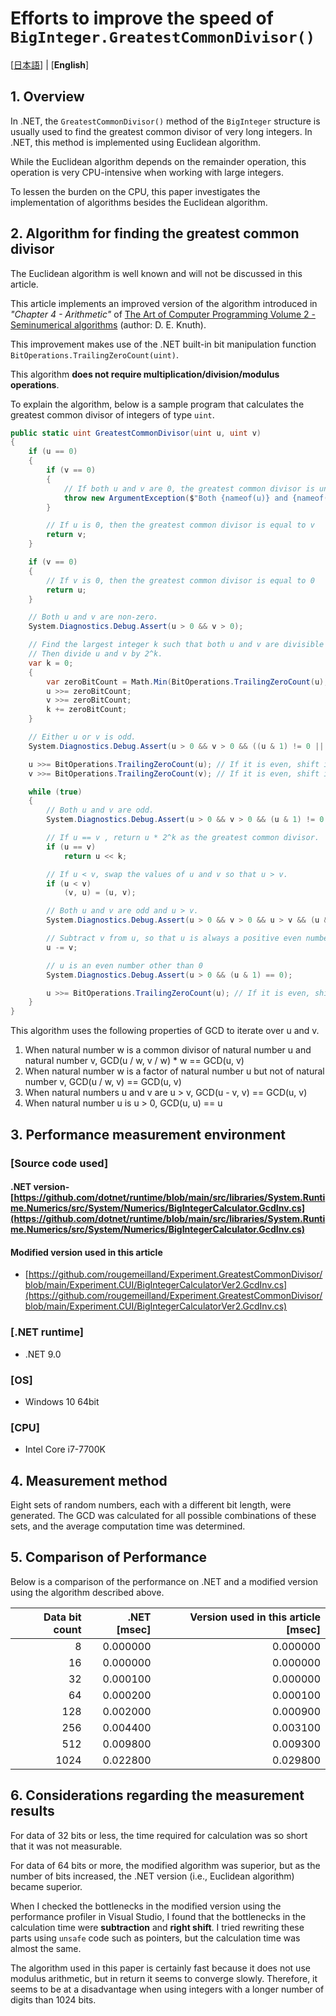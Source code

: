 <!--# `BigInteger.GreatestCommonDivisor()` の高速化の試み-->
# Efforts to improve the speed of `BigInteger.GreatestCommonDivisor()`

[[日本語](docs/README_ja.md)] | [**English**]

<!--## 1. 概要-->
## 1. Overview

<!--.NET で多倍長整数の最大公約数を求める場合には通常 `BigInteger` 構造体の `GreatestCommonDivisor()` メソッドを使用することが多い。
.NET 9.0 現在ではこのメソッドはユークリッドの互除法を使用して実装されている。-->
In .NET, the `GreatestCommonDivisor()` method of the `BigInteger` structure is usually used to find the greatest common divisor of very long integers.
In .NET, this method is implemented using Euclidean algorithm.

<!--互除法では剰余演算が不可欠であるが、多倍長整数においては剰余演算は CPU の負荷が高い。-->
While the Euclidean algorithm depends on the remainder operation, this operation is very CPU-intensive when working with large integers.

<!--本稿では、CPU の負荷をより軽減するために、互除法以外のアルゴリズムの実装を試みた。-->
To lessen the burden on the CPU, this paper investigates the implementation of algorithms besides the Euclidean algorithm.

<!--## 2. 最大公約数を求めるアルゴリズムについて-->
## 2. Algorithm for finding the greatest common divisor

<!--ユークリッドの互除法のアルゴリズムは広く知られているため、本稿では言及しない。-->
The Euclidean algorithm is well known and will not be discussed in this article.

<!--本稿で実装を試みたアルゴリズムは
[準数値算法 算術演算](https://www.amazon.co.jp/%E6%BA%96%E6%95%B0%E5%80%A4%E7%AE%97%E6%B3%95%E2%80%95%E7%AE%97%E8%A1%93%E6%BC%94%E7%AE%97-art-computer-programming-4/dp/4781904262) (D. E. Knuth 著)
にて紹介されているものに .NET 固有のビット操作 (`BitOperations.TrailingZeroCount(uint)`) を使用した改良を加えたものである。-->

This article implements an improved version of the algorithm introduced in *"Chapter 4 - Arithmetic"* of [The Art of Computer Programming Volume 2 - Seminumerical algorithms](https://en.wikipedia.org/wiki/The_Art_of_Computer_Programming) (author: D. E. Knuth).

This improvement makes use of the .NET built-in bit manipulation function `BitOperations.TrailingZeroCount(uint)`.

<!--このアルゴリズムでは **乗算/除算/剰余演算を必要としない**。-->
This algorithm **does not require multiplication/division/modulus operations**.

<!--アルゴリズムの説明のために、例として `uint` 型の整数の最大公約数を求めるサンプルプログラムを以下に示す。-->
To explain the algorithm, below is a sample program that calculates the greatest common divisor of integers of type `uint`.

```c#
public static uint GreatestCommonDivisor(uint u, uint v)
{
    if (u == 0)
    {
        if (v == 0)
        {
            // If both u and v are 0, the greatest common divisor is undefined.
            throw new ArgumentException($"Both {nameof(u)} and {nameof(v)} are 0. The greatest common divisor of 0 and 0 is undefined.");
        }

        // If u is 0, then the greatest common divisor is equal to v
        return v;
    }

    if (v == 0)
    {
        // If v is 0, then the greatest common divisor is equal to 0
        return u;
    }

    // Both u and v are non-zero.
    System.Diagnostics.Debug.Assert(u > 0 && v > 0);

    // Find the largest integer k such that both u and v are divisible by 2^k.
    // Then divide u and v by 2^k.
    var k = 0;
    {
        var zeroBitCount = Math.Min(BitOperations.TrailingZeroCount(u), BitOperations.TrailingZeroCount(v));
        u >>= zeroBitCount;
        v >>= zeroBitCount;
        k += zeroBitCount;
    }

    // Either u or v is odd.
    System.Diagnostics.Debug.Assert(u > 0 && v > 0 && ((u & 1) != 0 || (v & 1) != 0));

    u >>= BitOperations.TrailingZeroCount(u); // If it is even, shift it right until it becomes odd.
    v >>= BitOperations.TrailingZeroCount(v); // If it is even, shift it right until it becomes odd.

    while (true)
    {
        // Both u and v are odd.
        System.Diagnostics.Debug.Assert(u > 0 && v > 0 && (u & 1) != 0 && (v & 1) != 0);

        // If u == v , return u * 2^k as the greatest common divisor.
        if (u == v)
            return u << k;

        // If u < v, swap the values ​​of u and v so that u > v.
        if (u < v)
            (v, u) = (u, v);

        // Both u and v are odd and u > v.
        System.Diagnostics.Debug.Assert(u > 0 && v > 0 && u > v && (u & 1) != 0 && (v & 1) != 0);

        // Subtract v from u, so that u is always a positive even number.
        u -= v;

        // u is an even number other than 0
        System.Diagnostics.Debug.Assert(u > 0 && (u & 1) == 0);

        u >>= BitOperations.TrailingZeroCount(u); // If it is even, shift it right until it becomes odd.
    }
}
```

<!--
このアルゴリズムは、GCD の以下の性質を利用して、u および v を小さくしていきながら繰り返す。
1. 自然数 w が 自然数 u と 自然数 v の公約数であるとき、GCD(u / w, v / w) * w == GCD(u, v)
2. 自然数 w が 自然数 u の因数であるが 自然数 v の因数ではないとき、 GCD(u / w, v) == GCD(u, v)
3. 自然数 u および v が u > v のとき、 GCD(u - v, v) == GCD(u, v)
4. 自然数 u が u > 0 のとき、 GCD(u, u) == u
-->
This algorithm uses the following properties of GCD to iterate over u and v.
1. When natural number w is a common divisor of natural number u and natural number v, GCD(u / w, v / w) * w == GCD(u, v)
2. When natural number w is a factor of natural number u but not of natural number v, GCD(u / w, v) == GCD(u, v)
3. When natural numbers u and v are u > v, GCD(u - v, v) == GCD(u, v)
4. When natural number u is u > 0, GCD(u, u) == u

<!--## 3. 性能測定環境-->
## 3. Performance measurement environment

<!--### [使用したコード]-->
### [Source code used]

<!--#### .NET 版-->
#### .NET version- [https://github.com/dotnet/runtime/blob/main/src/libraries/System.Runtime.Numerics/src/System/Numerics/BigIntegerCalculator.GcdInv.cs](https://github.com/dotnet/runtime/blob/main/src/libraries/System.Runtime.Numerics/src/System/Numerics/BigIntegerCalculator.GcdInv.cs)

<!--#### 本稿で使用した修正版-->
#### Modified version used in this article
- [https://github.com/rougemeilland/Experiment.GreatestCommonDivisor/blob/main/Experiment.CUI/BigIntegerCalculatorVer2.GcdInv.cs](https://github.com/rougemeilland/Experiment.GreatestCommonDivisor/blob/main/Experiment.CUI/BigIntegerCalculatorVer2.GcdInv.cs)

### [.NET runtime]
- .NET 9.0

### [OS]
- Windows 10 64bit

### [CPU]
- Intel Core i7-7700K

<!--## 4. 測定方法-->
## 4. Measurement method

<!--それそれのビット長の乱数を 8 種類生成したものの組み合わせで GCD を計算し、その計算時間の平均をとった。-->
Eight sets of random numbers, each with a different bit length, were generated.  The GCD was calculated for all possible combinations of these sets, and the average computation time was determined.

<!--## 5. 性能の比較-->
## 5. Comparison of Performance

<!--.NET での性能と、前述のアルゴリズムを使用した修正版の性能の比較結果を以下に示す。-->
Below is a comparison of the performance on .NET and a modified version using the algorithm described above.

| Data bit count | .NET [msec] | Version used in this article [msec] |
|--:|--:|--:|
| 8 | 0.000000 | 0.000000 |
| 16 | 0.000000 | 0.000000 |
| 32 | 0.000100 | 0.000000 |
| 64 | 0.000200 | 0.000100 |
| 128 | 0.002000 | 0.000900 |
| 256 | 0.004400 | 0.003100 |
| 512 | 0.009800 | 0.009300 |
| 1024 | 0.022800 | 0.029800 |

<!--## 6.考察-->
## 6. Considerations regarding the measurement results

<!--
32 ビット以下のデータについては、計算に必要な時間が非常に短時間であったため、計測不能であった。

64 ビット以上のデータでは修正版アルゴリズムは優勢ではあったものの、更にビット数が増えるにつれて .NET版 (つまりユークリッドの互除法) が優勢となった。

修正版でのボトルネックとなる箇所を Visual Studio のパフォーマンスプロファイラで調べてみたところ、計算時間のネックとなっていたのは **減算** と **右シフト** であった。
これらの箇所をポインタなどの `unsafe` コードを使用して書き換えてみたが、計算時間はほぼ変わらなかった。

本稿で使用したアルゴリズムは剰余演算を使用していないため確かに高速ではあるが、しかしその代わりに集束が遅いようである。
そのため、1024bit 程度以上のより桁数の長い整数ではかえって不利となるようである。
-->
For data of 32 bits or less, the time required for calculation was so short that it was not measurable.

For data of 64 bits or more, the modified algorithm was superior, but as the number of bits increased, the .NET version (i.e., Euclidean algorithm) became superior.

When I checked the bottlenecks in the modified version using the performance profiler in Visual Studio, I found that the bottlenecks in the calculation time were **subtraction** and **right shift**.
I tried rewriting these parts using `unsafe` code such as pointers, but the calculation time was almost the same.

The algorithm used in this paper is certainly fast because it does not use modulus arithmetic, but in return it seems to converge slowly.
Therefore, it seems to be at a disadvantage when using integers with a longer number of digits than 1024 bits.
